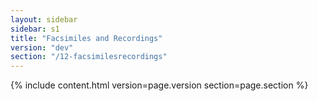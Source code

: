 ```yaml
---
layout: sidebar
sidebar: s1
title: "Facsimiles and Recordings"
version: "dev"
section: "/12-facsimilesrecordings"
---
```

{% include content.html version=page.version section=page.section %}
